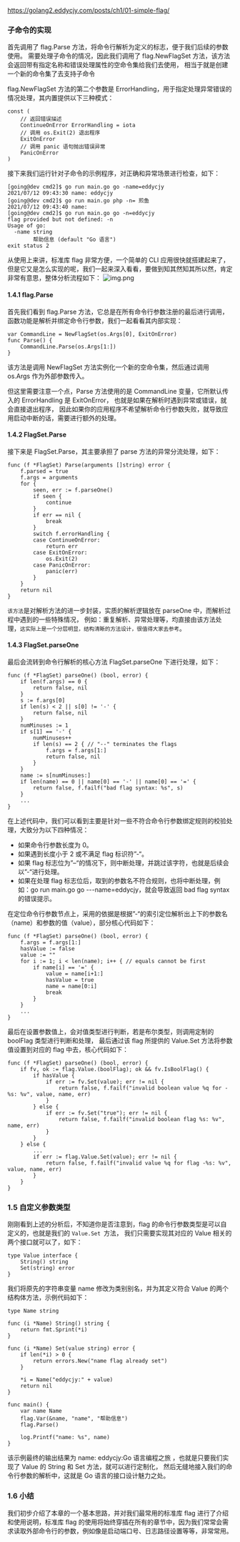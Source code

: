 
https://golang2.eddycjy.com/posts/ch1/01-simple-flag/

### 子命令的实现
首先调用了 flag.Parse 方法，将命令行解析为定义的标志，便于我们后续的参数使用。
需要处理子命令的情况，因此我们调用了 flag.NewFlagSet 方法，该方法会返回带有指定名称和错误处理属性的空命令集给我们去使用，
相当于就是创建一个新的命令集了去支持子命令

flag.NewFlagSet 方法的第二个参数是 ErrorHandling，用于指定处理异常错误的情况处理，其内置提供以下三种模式：
``` 
const (
	// 返回错误描述
	ContinueOnError ErrorHandling = iota
	// 调用 os.Exit(2) 退出程序
	ExitOnError
	// 调用 panic 语句抛出错误异常
	PanicOnError
)
```


接下来我们运行针对子命令的示例程序，对正确和异常场景进行检查，如下：
``` 
[going@dev cmd2]$ go run main.go go -name=eddycjy
2021/07/12 09:43:30 name: eddycjy
[going@dev cmd2]$ go run main.go php -n= 煎鱼
2021/07/12 09:43:40 name: 
[going@dev cmd2]$ go run main.go go -n=eddycjy
flag provided but not defined: -n
Usage of go:
  -name string
        帮助信息 (default "Go 语言")
exit status 2

```

从使用上来讲，标准库 flag 非常方便，一个简单的 CLI 应用很快就搭建起来了，但是它又是怎么实现的呢，我们一起来深入看看，要做到知其然知其所以然，肯定非常有意思，整体分析流程如下：
![img.png](img.png)

#### 1.4.1 flag.Parse
首先我们看到 flag.Parse 方法，它总是在所有命令行参数注册的最后进行调用，函数功能是解析并绑定命令行参数，我们一起看看其内部实现：
``` 
var CommandLine = NewFlagSet(os.Args[0], ExitOnError)
func Parse() {
	CommandLine.Parse(os.Args[1:])
}
```
该方法是调用 NewFlagSet 方法实例化一个新的空命令集，然后通过调用 os.Args 作为外部参数传入。    

但这里需要注意一个点，Parse 方法使用的是 CommandLine 变量，它所默认传入的 ErrorHandling 是 ExitOnError，
也就是如果在解析时遇到异常或错误，就会直接退出程序，
因此如果你的应用程序不希望解析命令行参数失败，就导致应用启动中断的话，需要进行额外的处理。

#### 1.4.2 FlagSet.Parse
接下来是 FlagSet.Parse，其主要承担了 parse 方法的异常分流处理，如下：

```` 
func (f *FlagSet) Parse(arguments []string) error {
	f.parsed = true
	f.args = arguments
	for {
		seen, err := f.parseOne()
		if seen {
			continue
		}
		if err == nil {
			break
		}
		switch f.errorHandling {
		case ContinueOnError:
			return err
		case ExitOnError:
			os.Exit(2)
		case PanicOnError:
			panic(err)
		}
	}
	return nil
}
````
`该方法`是对解析方法的进一步封装，实质的解析逻辑放在 parseOne 中，而解析过程中遇到的一些特殊情况，
例如：重复解析、异常处理等，均直接由该方法处理，`这实际上是一个分层明显，结构清晰的方法设计，很值得大家去参考`。

#### 1.4.3 FlagSet.parseOne
最后会流转到命令行解析的核心方法 FlagSet.parseOne 下进行处理，如下：
``` 
func (f *FlagSet) parseOne() (bool, error) {
	if len(f.args) == 0 {
		return false, nil
	}
	s := f.args[0]
	if len(s) < 2 || s[0] != '-' {
		return false, nil
	}
	numMinuses := 1
	if s[1] == '-' {
		numMinuses++
		if len(s) == 2 { // "--" terminates the flags
			f.args = f.args[1:]
			return false, nil
		}
	}
	name := s[numMinuses:]
	if len(name) == 0 || name[0] == '-' || name[0] == '=' {
		return false, f.failf("bad flag syntax: %s", s)
	}
	...
}
```
在上述代码中，我们可以看到主要是针对一些不符合命令行参数绑定规则的校验处理，大致分为以下四种情况：

- 如果命令行参数长度为 0。
- 如果遇到长度小于 2 或不满足 flag 标识符”-“。
- 如果 flag 标志位为”–“的情况下，则中断处理，并跳过该字符，也就是后续会以”-“进行处理。
- 如果在处理 flag 标志位后，取到的参数名不符合规则，也将中断处理，例如：go run main.go go ---name=eddycjy，就会导致返回 bad flag syntax 的错误提示。
 
在定位命令行参数节点上，采用的依据是根据”-“的索引定位解析出上下的参数名（name）和参数的值（value），部分核心代码如下：

``` 
func (f *FlagSet) parseOne() (bool, error) {
	f.args = f.args[1:]
	hasValue := false
	value := ""
	for i := 1; i < len(name); i++ { // equals cannot be first
		if name[i] == '=' {
			value = name[i+1:]
			hasValue = true
			name = name[0:i]
			break
		}
	}
	...
}
```

最后在设置参数值上，会对值类型进行判断，若是布尔类型，则调用定制的 boolFlag 类型进行判断和处理，
最后通过该 flag 所提供的 Value.Set 方法将参数值设置到对应的 flag 中去，核心代码如下：

``` 
func (f *FlagSet) parseOne() (bool, error) {
	if fv, ok := flag.Value.(boolFlag); ok && fv.IsBoolFlag() {
		if hasValue {
			if err := fv.Set(value); err != nil {
				return false, f.failf("invalid boolean value %q for -%s: %v", value, name, err)
			}
		} else {
			if err := fv.Set("true"); err != nil {
				return false, f.failf("invalid boolean flag %s: %v", name, err)
			}
		}
	} else {
		...
		if err := flag.Value.Set(value); err != nil {
			return false, f.failf("invalid value %q for flag -%s: %v", value, name, err)
		}
	}
}
```


### 1.5 自定义参数类型
刚刚看到上述的分析后，不知道你是否注意到，flag 的命令行参数类型是可以自定义的，也就是我们的 `Value.Set `方法，
我们只需要实现其对应的 Value 相关的两个接口就可以了，如下：
``` 
type Value interface {
	String() string
	Set(string) error
}
```

我们将原先的字符串变量 name 修改为类别别名，并为其定义符合 Value 的两个结构体方法，示例代码如下：
``` 
type Name string

func (i *Name) String() string {
	return fmt.Sprint(*i)
}

func (i *Name) Set(value string) error {
	if len(*i) > 0 {
		return errors.New("name flag already set")
	}

	*i = Name("eddycjy:" + value)
	return nil
}

func main() {
	var name Name
	flag.Var(&name, "name", "帮助信息")
	flag.Parse()

	log.Printf("name: %s", name)
}
```
该示例最终的输出结果为 name: eddycjy:Go 语言编程之旅 ，也就是只要我们实现了 Value 的 String 和 Set 方法，就可以进行定制化，
然后无缝地接入我们的命令行参数的解析中，这就是 Go 语言的接口设计魅力之处。

### 1.6 小结
我们初步介绍了本章的一个基本思路，并对我们最常用的标准库 flag 进行了介绍和使用说明，标准库 flag 的使用将始终穿插在所有的章节中，因为我们常常会需求读取外部命令行的参数，例如像是启动端口号、日志路径设置等等，非常常用。